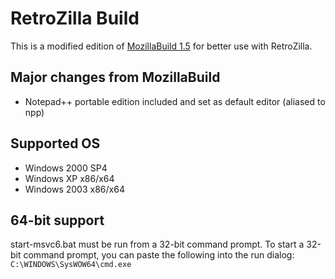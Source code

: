 # RetroZilla Build

This is a modified edition of [MozillaBuild 1.5](https://ftp.mozilla.org/pub/mozilla/libraries/win32/) for better use with RetroZilla. 

## Major changes from MozillaBuild
* Notepad++ portable edition included and set as default editor (aliased to npp)

## Supported OS
* Windows 2000 SP4
* Windows XP x86/x64
* Windows 2003 x86/x64

## 64-bit support
start-msvc6.bat must be run from a 32-bit command prompt. To start a 32-bit command prompt, you can paste the following into the run dialog: `C:\WINDOWS\SysWOW64\cmd.exe`
